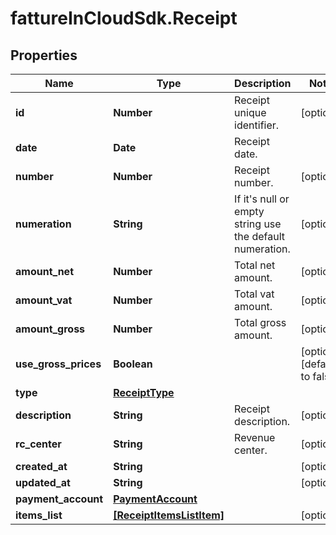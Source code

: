 # fattureInCloudSdk.Receipt

## Properties

Name | Type | Description | Notes
------------ | ------------- | ------------- | -------------
**id** | **Number** | Receipt unique identifier. | [optional] 
**date** | **Date** | Receipt date. | 
**number** | **Number** | Receipt number. | [optional] 
**numeration** | **String** | If it&#39;s null or empty string use the default numeration. | [optional] 
**amount_net** | **Number** | Total net amount. | [optional] 
**amount_vat** | **Number** | Total vat amount. | [optional] 
**amount_gross** | **Number** | Total gross amount. | [optional] 
**use_gross_prices** | **Boolean** |  | [optional] [default to false]
**type** | [**ReceiptType**](ReceiptType.md) |  | 
**description** | **String** | Receipt description. | [optional] 
**rc_center** | **String** | Revenue center. | [optional] 
**created_at** | **String** |  | [optional] 
**updated_at** | **String** |  | [optional] 
**payment_account** | [**PaymentAccount**](PaymentAccount.md) |  | 
**items_list** | [**[ReceiptItemsListItem]**](ReceiptItemsListItem.md) |  | [optional] 


